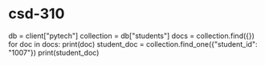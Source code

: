 # csd-310
db = client["pytech"]
collection = db["students"]
docs = collection.find({})
for doc in docs:
    print(doc)
student_doc = collection.find_one({"student_id": "1007"})
print(student_doc)
